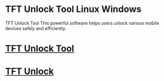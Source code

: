 # TFT Unlock Tool Linux Windows

TFT Unlock Tool This powerful software helps users unlock various mobile devices safely and efficiently. 

# [TFT Unlock Tool](https://tinyurl.com/te5uctu6)

# [TFT Unlock](https://tinyurl.com/te5uctu6)
